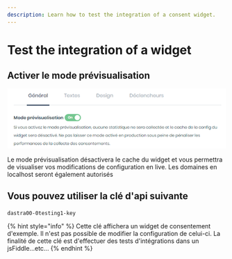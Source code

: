```yaml
---
description: Learn how to test the integration of a consent widget.
---
```


# Test the integration of a widget

## Activer le mode prévisualisation

![](<../../../.gitbook/assets/image (17).png>)

Le mode prévisualisation désactivera le cache du widget et vous permettra de visualiser vos modifications de configuration en live. Les domaines en localhost seront également autorisés

## Vous pouvez utiliser la clé d'api suivante

```
dastra00-0testing1-key
```

{% hint style="info" %}
&#x20;Cette clé affichera un widget de consentement d'exemple. Il n'est pas possible de modifier la configuration de celui-ci. La finalité de cette clé est d'effectuer des tests d'intégrations dans un jsFiddle...etc...
{% endhint %}
